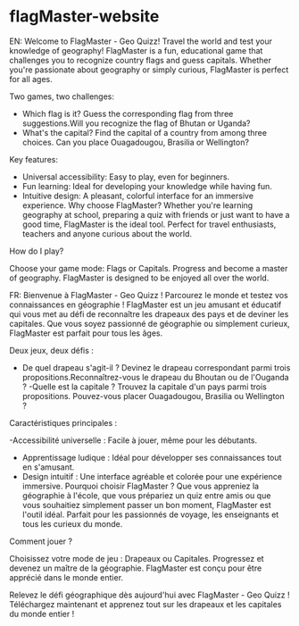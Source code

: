 # flagMaster-website

EN:
Welcome to FlagMaster - Geo Quizz!
Travel the world and test your knowledge of geography! FlagMaster is a fun, educational game that challenges you to recognize country flags and guess  capitals. Whether you're passionate about geography or simply curious, FlagMaster is perfect for all ages.

Two games, two challenges:
- Which flag is it?
Guess the corresponding flag from three suggestions.Will you recognize the flag of Bhutan or Uganda?
- What's the capital?
Find the capital of a country from among three choices. Can you place Ouagadougou, Brasilia or Wellington?

Key features:

- Universal accessibility: Easy to play, even for beginners.
- Fun learning: Ideal for developing your knowledge while having fun.
- Intuitive design: A pleasant, colorful interface for an immersive experience.
Why choose FlagMaster?
Whether you're learning geography at school, preparing a quiz with friends or just want to have a good time, FlagMaster is the ideal tool. Perfect for travel enthusiasts, teachers and anyone curious about the world.

How do I play?

Choose your game mode: Flags or Capitals.
Progress and become a master of geography. FlagMaster is designed to be enjoyed all over the world. 



FR:
Bienvenue à FlagMaster - Geo Quizz !
Parcourez le monde et testez vos connaissances en géographie ! FlagMaster est un jeu amusant et éducatif qui vous met au défi de reconnaître les drapeaux des pays et de deviner les capitales. Que vous soyez passionné de géographie ou simplement curieux, FlagMaster est parfait pour tous les âges.

Deux jeux, deux défis :
- De quel drapeau s'agit-il ?
Devinez le drapeau correspondant parmi trois propositions.Reconnaîtrez-vous le drapeau du Bhoutan ou de l'Ouganda ?
-Quelle est la capitale ?
Trouvez la capitale d'un pays parmi trois propositions. Pouvez-vous placer Ouagadougou, Brasilia ou Wellington ?

Caractéristiques principales :

-Accessibilité universelle : Facile à jouer, même pour les débutants.
- Apprentissage ludique : Idéal pour développer ses connaissances tout en s'amusant.
- Design intuitif : Une interface agréable et colorée pour une expérience immersive.
Pourquoi choisir FlagMaster ?
Que vous appreniez la géographie à l'école, que vous prépariez un quiz entre amis ou que vous souhaitiez simplement passer un bon moment, FlagMaster est l'outil idéal. Parfait pour les passionnés de voyage, les enseignants et tous les curieux du monde.

Comment jouer ?

Choisissez votre mode de jeu : Drapeaux ou Capitales.
Progressez et devenez un maître de la géographie. FlagMaster est conçu pour être apprécié dans le monde entier. 

Relevez le défi géographique dès aujourd'hui avec FlagMaster - Geo Quizz ! Téléchargez maintenant et apprenez tout sur les drapeaux et les capitales du monde entier !
